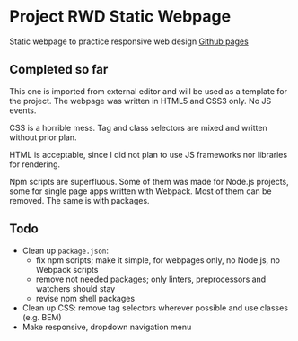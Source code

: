 # Project RWD Static Webpage
Static webpage to practice responsive web design
[Github pages](https://mnap00.github.io/project-rwd-static-page/)

## Completed so far
This one is imported from external editor and will be used as a template for the project. The webpage was written in HTML5 and CSS3 only. No JS events.

CSS is a horrible mess. Tag and class selectors are mixed and written without prior plan.

HTML is acceptable, since I did not plan to use JS frameworks nor libraries for rendering.

Npm scripts are superfluous. Some of them was made for Node.js projects, some for single page apps written with Webpack. Most of them can be removed. The same is with packages.

## Todo
* Clean up `package.json`:
  - fix npm scripts; make it simple, for webpages only, no Node.js, no Webpack scripts
  - remove not needed packages; only linters, preprocessors and watchers should stay
  - revise npm shell packages
* Clean up CSS: remove tag selectors wherever possible and use classes (e.g. BEM)
* Make responsive, dropdown navigation menu
